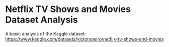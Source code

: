 # Netflix TV Shows and Movies Dataset Analysis
A basic analysis of the Kaggle dataset: https://www.kaggle.com/datasets/victorsoeiro/netflix-tv-shows-and-movies